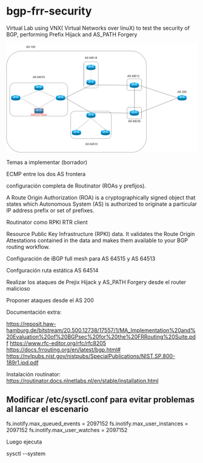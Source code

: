 # bgp-frr-security
Virtual Lab using VNX( Virtual Networks over linuX) to test the security of BGP, performing Prefix Hijack and AS_PATH Forgery

![Topology](img/Topology_BGP_lab.png)



Temas a implementar (borrador)

ECMP entre los dos AS frontera 

configuración completa de Routinator (ROAs y prefijos).

A Route Origin Authorization (ROA) is a cryptographically signed object that states which Autonomous System (AS) is authorized to originate a particular IP address prefix or set of prefixes.

Routinator como RPKI RTR client

Resource Public Key Infrastructure (RPKI) data. It validates the Route Origin Attestations contained in the data and makes them available to your BGP routing workflow.

Configuración de iBGP full mesh para AS 64515 y AS 64513

Confguración ruta estática AS 64514

Realizar los ataques de Prejix Hijack y AS_PATH Forgery desde el router malicioso

Proponer ataques desde el AS 200

Documentación extra:

https://reposit.haw-hamburg.de/bitstream/20.500.12738/17557/1/MA_Implementation%20and%20Evaluation%20of%20BGPsec%20for%20the%20FRRouting%20Suite.pdf
https://www.rfc-editor.org/rfc/rfc8205
https://docs.frrouting.org/en/latest/bgp.html#
https://nvlpubs.nist.gov/nistpubs/SpecialPublications/NIST.SP.800-189r1.ipd.pdf


Instalación routinator:
https://routinator.docs.nlnetlabs.nl/en/stable/installation.html


## Modificar /etc/sysctl.conf para evitar problemas al lancar el escenario

fs.inotify.max_queued_events = 2097152
fs.inotify.max_user_instances = 2097152
fs.inotify.max_user_watches = 2097152

Luego ejecuta 

sysctl --system